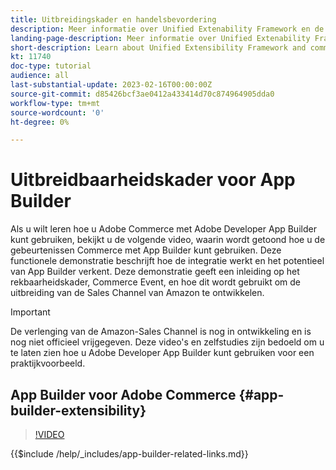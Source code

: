 ```yaml
---
title: Uitbreidingskader en handelsbevordering
description: Meer informatie over Unified Extenability Framework en de handelavond
landing-page-description: Meer informatie over Unified Extenability Framework en de handelavond
short-description: Learn about Unified Extensibility Framework and commerce evening
kt: 11740
doc-type: tutorial
audience: all
last-substantial-update: 2023-02-16T00:00:00Z
source-git-commit: d85426bcf3ae0412a433414d70c874964905dda0
workflow-type: tm+mt
source-wordcount: '0'
ht-degree: 0%

---
```



# Uitbreidbaarheidskader voor App Builder

Als u wilt leren hoe u Adobe Commerce met Adobe Developer App Builder kunt gebruiken, bekijkt u de volgende video, waarin wordt getoond hoe u de gebeurtenissen Commerce met App Builder kunt gebruiken. Deze functionele demonstratie beschrijft hoe de integratie werkt en het potentieel van App Builder verkent. Deze demonstratie geeft een inleiding op het rekbaarheidskader, Commerce Event, en hoe dit wordt gebruikt om de uitbreiding van de Sales Channel van Amazon te ontwikkelen.

>[!IMPORTANT]
>
>De verlenging van de Amazon-Sales Channel is nog in ontwikkeling en is nog niet officieel vrijgegeven.  Deze video&#39;s en zelfstudies zijn bedoeld om u te laten zien hoe u Adobe Developer App Builder kunt gebruiken voor een praktijkvoorbeeld.

## App Builder voor Adobe Commerce {#app-builder-extensibility}

>[!VIDEO](https://video.tv.adobe.com/v/3413328?quality=12&learn=on)

{{$include /help/_includes/app-builder-related-links.md}}
